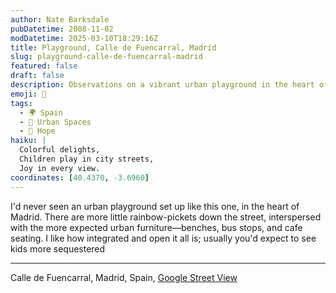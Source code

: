 ```yaml
---
author: Nate Barksdale
pubDatetime: 2008-11-02
modDatetime: 2025-03-10T18:29:16Z
title: Playground, Calle de Fuencarral, Madrid
slug: playground-calle-de-fuencarral-madrid
featured: false
draft: false
description: Observations on a vibrant urban playground in the heart of Madrid. Coordinates
emoji: 🛝
tags:
  - 🌍 Spain
  - 🌆 Urban Spaces
  - 🌈 Hope
haiku: |
  Colorful delights,  
  Children play in city streets,  
  Joy in every view.
coordinates: [40.4370, -3.6960]
---
```


I'd never seen an urban playground set up like this one, in the heart of Madrid. There are more little rainbow-pickets down the street, interspersed with the more expected urban furniture—benches, bus stops, and cafe seating. I like how integrated and open it all is; usually you'd expect to see kids more sequestered

---

Calle de Fuencarral, Madrid, Spain, [Google Street View](http://maps.google.com/)
